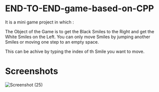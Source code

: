 # END-TO-END-game-based-on-CPP

It is a mini game project in which :

The Object of the Game is to get the Black Smiles to the Right and get the White Smiles on the Left. You can only move Smiles by jumping another Smiles or moving one step to an empty space.

This can be achive by typing the index of th Smile you want to move.

# Screenshots

![Screenshot (25)](https://user-images.githubusercontent.com/42001728/61759347-cffb9c00-ade5-11e9-8619-3b5671492729.png)
